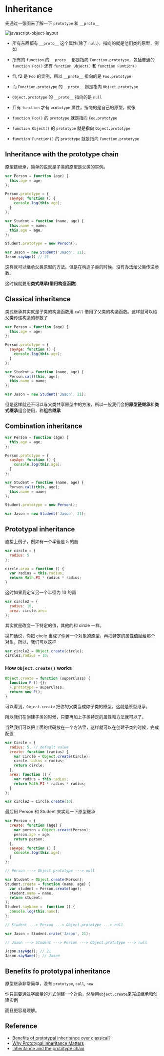 # Inheritance

先通过一张图来了解一下 `prototype` 和 `__proto__`

![javascript-object-layout](assets/javascript-object-layout.png)

- 所有东西都有 `__proto__` 这个属性(除了 `null`)，指向的就是他们类的原型，例如

- 所有的 `function` 的 `__proto__` 都是指向 `Function.prototype`，包括普通的 `function Foo()` 还有 `function Object()` 和 `function Funtion()`
- f1, f2 是 `Foo` 的实例，所以 `__proto__` 指向的是 `Foo.prototype`
- 而 `Function.prototype` 的 `__proto__` 则是指向 `Object.prototype`
- `Object.prototype` 的 `__proto__` 指向的是 `null`

- 只有 `function` 才有 `prototype` 属性，指向的是自己的原型，就像

- `function Foo()` 的 `prototype` 就是指向 `Foo.prototype`
- `function Object()` 的 `prototype` 就是指向 `Object.prototype`
- `function Function()` 的 `prototype` 就是指向 `Function.prototype`

## Inheritance with the prototype chain

原型链继承，简单的说就是子类的原型是父类的实例。

```javascript
var Person = function (age) {
  this.age = age;
};

Person.prototype = {
  sayAge: function () {
    console.log(this.age);
  }
};

var Student = function (name, age) {
  this.name = name;
  this.age = age;
};

Student.prototype = new Person();

var Jason = new Student('Jason', 21);
Jason.sayAge() // 21
```

这样就可以继承父类原型的方法。但是在构造子类的时候，没有办法给父类传递参数。

这时候就要用**类式继承(借用构造函数)**

## Classical inheritance

类式继承其实就是子类的构造函数用 `call` 借用了父类的构造函数。这样就可以给父类传递构造的参数了

```javascript
var Person = function (age) {
  this.age = age;
};

Person.prototype = {
  sayAge: function () {
    console.log(this.age);
  }
};

var Student = function (name, age) {
  Person.call(this, age);
  this.name = name;
};

var Jason = new Student('Jason', 21);
```

但是这样就还不可以与父类共享原型中的方法，所以一般我们会把**原型链继承**和**类式继承**组合使用，称**组合继承**

## Combination inheritance

```javascript
var Person = function (age) {
  this.age = age;
};

Person.prototype = {
  sayAge: function () {
    console.log(this.age);
  }
};

var Student = function (name, age) {
  Person.call(this, age);
  this.name = name;
};

Student.prototype = new Person();

var Jason = new Student('Jason', 21);
```

## Prototypal inheritance

直接上例子，例如有一个半径是 5 的圆

```javascript
var circle = {
  radius: 5
};

circle.area = function () {
  var radius = this.radius;
  return Math.PI * radius * radius;
}
```

这时如果我定义另一个半径为 10 的圆

```javascript
var circle2 = {
  radius: 10,
  area: circle.area
};
```

其实就是改变一下特定的值，其他的和 circle 一样。

换句话说，你把 circle 当成了你另一个对象的原型，再把特定的属性值赋给那个对象。所以，我们可以这样

```javascript
var circle2 = Object.create(circle);
circle2.radius = 10;
```

### How `Object.create()` works

```javascript
Object.create = function (superClass) {
  function F () {};
  F.prototype = superClass;
  return new F();
}
```

可以看到，`Object.create` 把你的父类当成你子类的原型，这就是原型继承。

所以我们在创建子类的时候，只要再加上子类特定的属性和方法就可以了。

当然我们可以把上面的代码放在一个方法里，这样就可以在创建子类的时候，完成配置

```javascript
var Circle = {
  radius: 5, // default value
  create: function (radius) {
    var circle = Object.create(Circle);
    circle.radius = radius;
    return circle;
  },
  area: function () {
    var radius = this.radius;
    return Math.PI * radius * radius;
  }
};

var circle2 = Circle.create(10);
```

最后用 Person 和 Student 来实现一下原型继承

```javascript
var Person = {
  create: function (age) {
    var person = Object.create(Person);
    person.age = age;
    return person;
  },
  sayAge: function () {
    console.log(this.age);
  }
};

// Person ---> Object.prototype ---> null

var Student = Object.create(Person);
Student.create = function (name, age) {
  var student = Person.create(age);
  student.name = name;
  return student;
};
Student.sayName =  function () {
  console.log(this.name);
};

// Student ---> Person ---> Object.prototype ---> null

var Jason = Student.crate('Jason', 21);

// Jason ---> Student ---> Person ---> Object.prototype ---> null

Jason.sayAge(); // 21
Jason.sayName(); // Jason
```

## Benefits fo prototypal inheritance

原型继承非常简单，没有 `prototype`, `call`, `new` 

你只需要通过字面量的方式创建一个对象，然后用`Object.create`来完成继承和创建实例

而且更容易理解。

## Reference

- [Benefits of prototypal inheritance over classical?](http://stackoverflow.com/questions/2800964/benefits-of-prototypal-inheritance-over-classical)
- [Why Prototypal Inheritance Matters](http://aaditmshah.github.io/why-prototypal-inheritance-matters/)
- [Inheritance and the prototype chain](https://developer.mozilla.org/en-US/docs/Web/JavaScript/Inheritance_and_the_prototype_chain)

